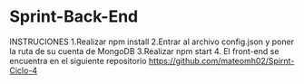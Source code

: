 # Sprint-Back-End
INSTRUCIONES
  1.Realizar npm install
  2.Entrar al archivo config.json y poner la ruta de su cuenta de MongoDB
  3.Realizar npm start
  4. El front-end se encuentra en el siguiente repositorio https://github.com/mateomh02/Spirnt-Ciclo-4
